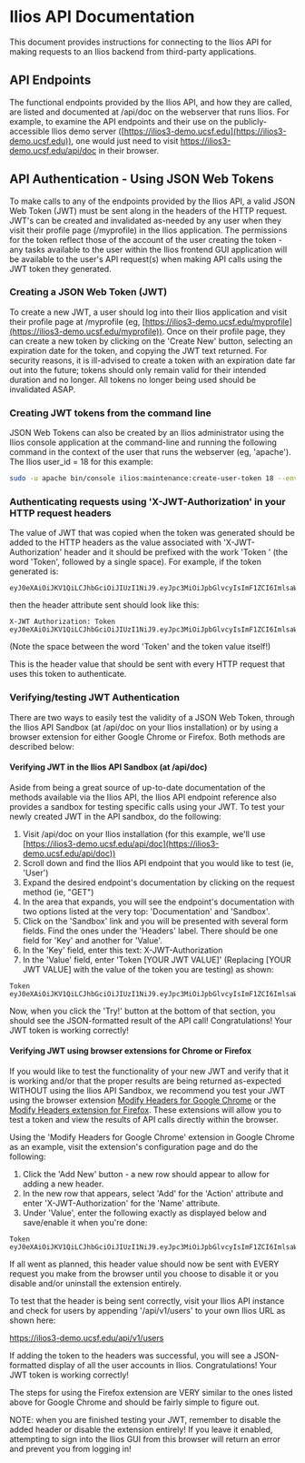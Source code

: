 # Ilios API Documentation

This document provides instructions for connecting to the Ilios API for making requests to an Ilios backend from third-party applications.

## API Endpoints
The functional endpoints provided by the Ilios API, and how they are called, are listed and documented at /api/doc on the webserver that runs Ilios. For example, to examine the API endpoints and their use on the publicly-accessible Ilios demo server ([https://ilios3-demo.ucsf.edu](https://ilios3-demo.ucsf.edu)), one would just need to visit https://ilios3-demo.ucsf.edu/api/doc in their browser.

## API Authentication - Using JSON Web Tokens

To make calls to any of the endpoints provided by the Ilios API, a valid JSON Web Token (JWT) must be sent along in the headers of the HTTP request.  JWT's can be created and invalidated as-needed by any user when they visit their profile page (/myprofile) in the Ilios application. The permissions for the token reflect those of the account of the user creating the token - any tasks available to the user within the Ilios frontend GUI application will be available to the user's API request(s) when making API calls using the JWT token they generated.

### Creating a JSON Web Token (JWT)

To create a new JWT, a user should log into their Ilios application and visit their profile page at /myprofile (eg, [https://ilios3-demo.ucsf.edu/myprofile](https://ilios3-demo.ucsf.edu/myprofile)). Once on their profile page, they can create a new token by clicking on the 'Create New' button, selecting an expiration date for the token, and copying the JWT text returned. For security reasons, it is ill-advised to create a token with an expiration date far out into the future; tokens should only remain valid for their intended duration and no longer.  All tokens no longer being used should be invalidated ASAP.

### Creating JWT tokens from the command line

JSON Web Tokens can also be created by an Ilios administrator using the Ilios console application at the command-line and running the following command in the context of the user that runs the webserver (eg, 'apache').  The Ilios user_id = 18 for this example:

```bash
sudo -u apache bin/console ilios:maintenance:create-user-token 18 --env=prod
```

### Authenticating requests using 'X-JWT-Authorization' in your HTTP request headers

The value of JWT that was copied when the token was generated should be added to the HTTP headers as the value associated with 'X-JWT-Authorization' header and it should be prefixed with the work 'Token ' (the word 'Token', followed by a single space).  For example, if the token generated is:

```
eyJ0eXAiOiJKV1QiLCJhbGciOiJIUzI1NiJ9.eyJpc3MiOiJpbGlvcyIsImF1ZCI6ImlsaW9zIiwiaWF0IjoiMTQ3OTE2NDIxNSIsImV4cCI6IjE0ODA0MDY0MDAiLCJ1c2VyX2lkIjoxNn0.45RN1Tw9bd_dgeiGVTJCm8sy_x4UD_a9xE4hHYS6H08
```

then the header attribute sent should look like this:

```
X-JWT Authorization: Token eyJ0eXAiOiJKV1QiLCJhbGciOiJIUzI1NiJ9.eyJpc3MiOiJpbGlvcyIsImF1ZCI6ImlsaW9zIiwiaWF0IjoiMTQ3OTE2NDIxNSIsImV4cCI6IjE0ODA0MDY0MDAiLCJ1c2VyX2lkIjoxNn0.45RN1Tw9bd_dgeiGVTJCm8sy_x4UD_a9xE4hHYS6H08
```
(Note the space between the word 'Token' and the token value itself!)

This is the header value that should be sent with every HTTP request that uses this token to authenticate.

### Verifying/testing JWT Authentication

There are two ways to easily test the validity of a JSON Web Token, through the Ilios API Sandbox (at /api/doc on your Ilios installation) or by using a browser extension for either Google Chrome or Firefox.  Both methods are described below:

#### Verifying JWT in the Ilios API Sandbox (at /api/doc)

Aside from being a great source of up-to-date documentation of the methods available via the Ilios API, the Ilios API endpoint reference also provides a sandbox for testing specific calls using your JWT.  To test your newly created JWT in the API sandbox, do the following:

1. Visit /api/doc on your Ilios installation (for this example, we'll use [https://ilios3-demo.ucsf.edu/api/doc](https://ilios3-demo.ucsf.edu/api/doc))
2. Scroll down and find the Ilios API endpoint that you would like to test (ie, 'User')
3. Expand the desired endpoint's documentation by clicking on the request method (ie, "GET")
4. In the area that expands, you will see the endpoint's documentation with two options listed at the very top: 'Documentation' and 'Sandbox'.
5. Click on the 'Sandbox' link and you will be presented with several form fields. Find the ones under the 'Headers' label.  There should be one field for 'Key' and another for 'Value'.
6. In the 'Key' field, enter this text: X-JWT-Authorization
7. In the 'Value' field, enter 'Token [YOUR JWT VALUE]' (Replacing [YOUR JWT VALUE] with the value of the token you are testing) as shown:
```
Token eyJ0eXAiOiJKV1QiLCJhbGciOiJIUzI1NiJ9.eyJpc3MiOiJpbGlvcyIsImF1ZCI6ImlsaW9zIiwiaWF0IjoiMTQ3OTE2NDIxNSIsImV4cCI6IjE0ODA0MDY0MDAiLCJ1c2VyX2lkIjoxNn0.45RN1Tw9bd_dgeiGVTJCm8sy_x4UD_a9xE4hHYS6H08
```

Now, when you click the 'Try!' button at the bottom of that section, you should see the JSON-formatted result of the API call! Congratulations! Your JWT token is working correctly!

#### Verifying JWT using browser extensions for Chrome or Firefox

If you would like to test the functionality of your new JWT and verify that it is working and/or that the proper results are being returned as-expected WITHOUT using the Ilios API Sandbox, we recommend you test your JWT using the browser extension [Modify Headers for Google Chrome](https://chrome.google.com/webstore/detail/modify-headers-for-google/innpjfdalfhpcoinfnehdnbkglpmogdi) or the [Modify Headers extension for Firefox](https://addons.mozilla.org/en-US/firefox/addon/modify-headers/).  These extensions will allow you to test a token and view the results of API calls directly within the browser.

Using the 'Modify Headers for Google Chrome' extension in Google Chrome as an example, visit the extension's configuration page and do the following:

1. Click the 'Add New' button - a new row should appear to allow for adding a new header.
2. In the new row that appears, select 'Add' for the 'Action' attribute and enter 'X-JWT-Authorization' for the 'Name' attribute.
3. Under 'Value', enter the following exactly as displayed below and save/enable it when you're done:

```
Token eyJ0eXAiOiJKV1QiLCJhbGciOiJIUzI1NiJ9.eyJpc3MiOiJpbGlvcyIsImF1ZCI6ImlsaW9zIiwiaWF0IjoiMTQ3OTE2NDIxNSIsImV4cCI6IjE0ODA0MDY0MDAiLCJ1c2VyX2lkIjoxNn0.45RN1Tw9bd_dgeiGVTJCm8sy_x4UD_a9xE4hHYS6H08
```

If all went as planned, this header value should now be sent with EVERY request you make from the browser until you choose to disable it or you disable and/or uninstall the extension entirely.

To test that the header is being sent correctly, visit your Ilios API instance and check for users by appending '/api/v1/users' to your own Ilios URL as shown here:

https://ilios3-demo.ucsf.edu/api/v1/users

If adding the token to the headers was successful, you will see a JSON-formatted display of all the user accounts in Ilios. Congratulations! Your JWT token is working correctly!

The steps for using the Firefox extension are VERY similar to the ones listed above for Google Chrome and should be fairly simple to figure out.

NOTE: when you are finished testing your JWT, remember to disable the added header or disable the extension entirely! If you leave it enabled, attempting to sign into the Ilios GUI from this browser will return an error and prevent you from logging in!
